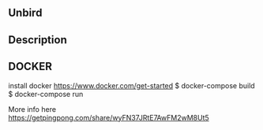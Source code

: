 ## Unbird

## Description

## DOCKER 
install docker https://www.docker.com/get-started
$ docker-compose build
$ docker-compose run

More info here
https://getpingpong.com/share/wyFN37JRtE7AwFM2wM8Ut5